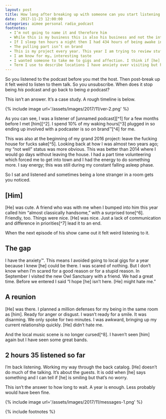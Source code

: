 ```yaml
---
layout: post
title: How long after breaking up with someone can you start listening to their podcast again?
date:  2017-11-23 12:00:00
categories: aimee personal radio_podcast
footnotes:
  - I’m not going to name it and therefore him
  - While this is my business this is also his business and not the internets’
  - If I sleep ten hours a night then I had 434 hours of being awake in October. The Podcast Addict app (I know!) says I listened to 44 hours. Therefore 10.14% of each day on average
  - The pulling part isn’t on brand
  - This is my project every year. This year I am trying to review stuff. Last year I was scrapbooking
  - I am know for my… interesting taste
  - I wanted someone to take me to gigs and affection. I think if [he] was going to put his tiny amount of free time into a relationship then it should be more than a “summer romance.” A phrase I regret using
  - Term I use to describe locations I have anxiety over visiting but haven’t realised I’m avoiding them to avoid someone
---
```


So you listened to the podcast before you met the host. Then post-break up it felt weird to listen to them talk. So you unsubscribe. When does it stop being _his_ podcast and go back to being _a_ podcast?

This isn’t an answer. It’s a case study. A rough timeline is below.

{% include image url='/assets/images/2017/11/ver-2.png' %}

As you can see, I was a listener of [unnamed podcast][^1] for a few months before I met [him][^2]. I spend 10% of my waking hours[^3] plugged in so ending up involved with a podcaster is so on brand™[^4] for me.

This was also at the beginning of my grand 2016 project: leave the fucking house for fucks sake[^5]. Looking back at how I was almost two years ago; my “not well” status was more obvious. This was better than 2014 where I would go days without leaving the house. I had a part time volunteering which forced me to get into town and I had the energy to do something more. I say energy; this was still during my constant falling asleep phase.

So I sat and listened and sometimes being a lone stranger in a room gets you noticed.

## [Him]

[He] was cute. A friend who was with me when I bumped into him this year called him “almost classically handsome,” with a surprised tone[^6]. Friendly, too. Things were nice. [He] was nice. Just a lack of communication and difference in priorities[^7] lead it to an end.

When the next episode of his show came out it felt weird listening to it.

## The gap

I have the anxiety™. This means I avoided going to local gigs for a year because I knew [he] could be there. I was scared of nothing. But I don’t know when I’m scared for a good reason or for a stupid reason. In September I visited the new Owl Sanctuary with a friend. We had a great time. Before we entered I said “I hope [he] isn’t here. [He] might hate me.”

## A reunion

[He] was there. I planned a million defenses for my being in the same room as [him]. Ready for anger or disgust. I wasn’t ready for a smile. It was disarming. We only spoke for two minutes. I was awkward, bringing up my current relationship quickly. [He] didn’t hate me.

And the local music scene is no longer cursed[^8]. I haven’t seen [him] again but I have seen some great bands.

## 2 hours 35 listened so far

I’m back listening. Working my way through the back catalog. [He] doesn’t do much of the talking. It’s about the guests. It is odd when [he] says something and I can tell if [he] is smiling but that’s no worry.

This isn’t the answer to how long to wait. A year is enough. Less probably would have been fine.

{% include image url='/assets/images/2017/11/messages-1.png' %}

{% include footnotes %}

